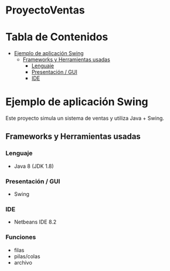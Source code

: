 # ProyectoVentas

Tabla de Contenidos
=================
   * [Ejemplo de aplicación Swing](#ejemplo-de-aplicaci%C3%B3n-swing)
      * [Frameworks y Herramientas usadas](#frameworks-y-herramientas-usadas)
         * [Lenguaje](#lenguaje)
         * [Presentación / GUI](#presentaci%C3%B3n--gui)
         * [IDE](#ide)


# Ejemplo de aplicación Swing
Este proyecto simula un sistema de ventas y utiliza Java + Swing.

## Frameworks y Herramientas usadas
### Lenguaje
* Java 8 (JDK 1.8)
### Presentación / GUI
* Swing
### IDE
* Netbeans IDE 8.2
### Funciones
* filas
* pilas/colas
* archivo
